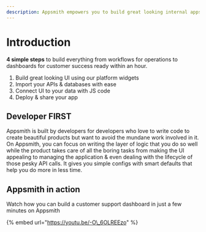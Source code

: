 ```yaml
---
description: Appsmith empowers you to build great looking internal apps very quickly.
---
```


# Introduction

**4 simple steps** to build everything from workflows for operations to dashboards for customer success ready within an hour. 

1. Build great looking UI using our platform widgets 
2. Import your APIs & databases with ease
3. Connect UI to your data with JS code
4. Deploy & share your app

## Developer FIRST

Appsmith is built by developers for developers who love to write code to create beautiful products but want to avoid the mundane work involved in it. On Appsmith, you can focus on writing the layer of logic that you do so well while the product takes care of all the boring tasks from making the UI appealing to managing the application & even dealing with the lifecycle of those pesky API calls. It gives you simple configs with smart defaults that help you do more in less time. 

## Appsmith in action

Watch how you can build a customer support dashboard in just a few minutes on Appsmith

{% embed url="https://youtu.be/-O\_6OLREEzo" %}





